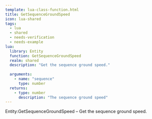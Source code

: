 ```yaml
---
template: lua-class-function.html
title: GetSequenceGroundSpeed
icon: lua-shared
tags:
  - lua
  - shared
  - needs-verification
  - needs-example
lua:
  library: Entity
  function: GetSequenceGroundSpeed
  realm: shared
  description: "Get the sequence ground speed."
  
  arguments:
    - name: "sequence"
      type: number
  returns:
    - type: number
      description: "The sequence ground speed"
---
```


<div class="lua__search__keywords">
Entity:GetSequenceGroundSpeed &#x2013; Get the sequence ground speed.
</div>
